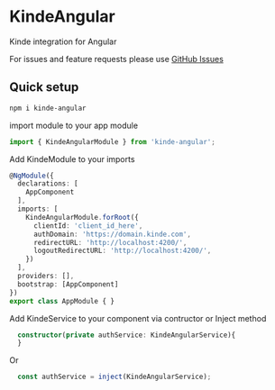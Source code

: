 # KindeAngular

Kinde integration for Angular

For issues and feature requests please use [GitHub Issues](https://github.com/luukhaijes/kinde-angular/issues)

## Quick setup

```bash
npm i kinde-angular
```

import module to your app module
```typescript
import { KindeAngularModule } from 'kinde-angular';
```

Add KindeModule to your imports
```typescript
@NgModule({
  declarations: [
    AppComponent
  ],
  imports: [
    KindeAngularModule.forRoot({
      clientId: 'client_id_here',
      authDomain: 'https://domain.kinde.com',
      redirectURL: 'http://localhost:4200/',
      logoutRedirectURL: 'http://localhost:4200/',
    })
  ],
  providers: [],
  bootstrap: [AppComponent]
})
export class AppModule { }
```

Add KindeService to your component via contructor or Inject method
```typescript
  constructor(private authService: KindeAngularService){
  }
```
Or
```typescript
  const authService = inject(KindeAngularService);
```
